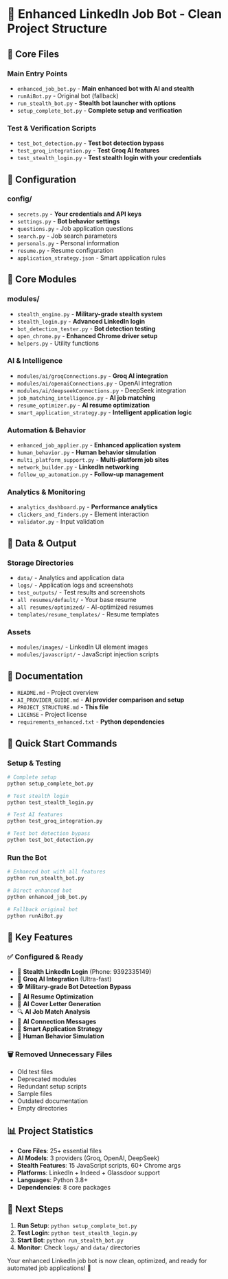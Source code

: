 # 🚀 Enhanced LinkedIn Job Bot - Clean Project Structure

## 📁 **Core Files**

### **Main Entry Points**
- `enhanced_job_bot.py` - **Main enhanced bot with AI and stealth**
- `runAiBot.py` - Original bot (fallback)
- `run_stealth_bot.py` - **Stealth bot launcher with options**
- `setup_complete_bot.py` - **Complete setup and verification**

### **Test & Verification Scripts**
- `test_bot_detection.py` - **Test bot detection bypass**
- `test_groq_integration.py` - **Test Groq AI features**
- `test_stealth_login.py` - **Test stealth login with your credentials**

## 📁 **Configuration**

### **config/**
- `secrets.py` - **Your credentials and API keys**
- `settings.py` - **Bot behavior settings**
- `questions.py` - Job application questions
- `search.py` - Job search parameters
- `personals.py` - Personal information
- `resume.py` - Resume configuration
- `application_strategy.json` - Smart application rules

## 📁 **Core Modules**

### **modules/**
- `stealth_engine.py` - **Military-grade stealth system**
- `stealth_login.py` - **Advanced LinkedIn login**
- `bot_detection_tester.py` - **Bot detection testing**
- `open_chrome.py` - **Enhanced Chrome driver setup**
- `helpers.py` - Utility functions

### **AI & Intelligence**
- `modules/ai/groqConnections.py` - **Groq AI integration**
- `modules/ai/openaiConnections.py` - OpenAI integration
- `modules/ai/deepseekConnections.py` - DeepSeek integration
- `job_matching_intelligence.py` - **AI job matching**
- `resume_optimizer.py` - **AI resume optimization**
- `smart_application_strategy.py` - **Intelligent application logic**

### **Automation & Behavior**
- `enhanced_job_applier.py` - **Enhanced application system**
- `human_behavior.py` - **Human behavior simulation**
- `multi_platform_support.py` - **Multi-platform job sites**
- `network_builder.py` - **LinkedIn networking**
- `follow_up_automation.py` - **Follow-up management**

### **Analytics & Monitoring**
- `analytics_dashboard.py` - **Performance analytics**
- `clickers_and_finders.py` - Element interaction
- `validator.py` - Input validation

## 📁 **Data & Output**

### **Storage Directories**
- `data/` - Analytics and application data
- `logs/` - Application logs and screenshots
- `test_outputs/` - Test results and screenshots
- `all resumes/default/` - Your base resume
- `all resumes/optimized/` - AI-optimized resumes
- `templates/resume_templates/` - Resume templates

### **Assets**
- `modules/images/` - LinkedIn UI element images
- `modules/javascript/` - JavaScript injection scripts

## 📁 **Documentation**

- `README.md` - Project overview
- `AI_PROVIDER_GUIDE.md` - **AI provider comparison and setup**
- `PROJECT_STRUCTURE.md` - **This file**
- `LICENSE` - Project license
- `requirements_enhanced.txt` - **Python dependencies**

## 🚀 **Quick Start Commands**

### **Setup & Testing**
```bash
# Complete setup
python setup_complete_bot.py

# Test stealth login
python test_stealth_login.py

# Test AI features
python test_groq_integration.py

# Test bot detection bypass
python test_bot_detection.py
```

### **Run the Bot**
```bash
# Enhanced bot with all features
python run_stealth_bot.py

# Direct enhanced bot
python enhanced_job_bot.py

# Fallback original bot
python runAiBot.py
```

## 🎯 **Key Features**

### **✅ Configured & Ready**
- 🔐 **Stealth LinkedIn Login** (Phone: 9392335149)
- 🤖 **Groq AI Integration** (Ultra-fast)
- 🕵️ **Military-grade Bot Detection Bypass**
- 📝 **AI Resume Optimization**
- 📄 **AI Cover Letter Generation**
- 🔍 **AI Job Match Analysis**
- 🤝 **AI Connection Messages**
- 🎯 **Smart Application Strategy**
- 🤖 **Human Behavior Simulation**

### **🗑️ Removed Unnecessary Files**
- Old test files
- Deprecated modules
- Redundant setup scripts
- Sample files
- Outdated documentation
- Empty directories

## 📊 **Project Statistics**

- **Core Files**: 25+ essential files
- **AI Models**: 3 providers (Groq, OpenAI, DeepSeek)
- **Stealth Features**: 15 JavaScript scripts, 60+ Chrome args
- **Platforms**: LinkedIn + Indeed + Glassdoor support
- **Languages**: Python 3.8+
- **Dependencies**: 8 core packages

## 🎯 **Next Steps**

1. **Run Setup**: `python setup_complete_bot.py`
2. **Test Login**: `python test_stealth_login.py`
3. **Start Bot**: `python run_stealth_bot.py`
4. **Monitor**: Check `logs/` and `data/` directories

Your enhanced LinkedIn job bot is now clean, optimized, and ready for automated job applications! 🚀
